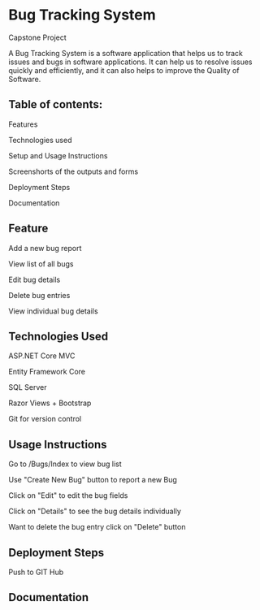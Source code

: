 # Bug Tracking System
Capstone Project

A Bug Tracking System is a software application that helps us to track issues and bugs in software applications.
It can help us to resolve issues quickly and efficiently, and it can also helps to improve the Quality of Software.

## Table of contents:

Features  

Technologies used  

Setup and Usage Instructions 

Screenshorts of the outputs and forms  

Deployment Steps  

Documentation 


## Feature

Add a new bug report  

View list of all bugs  

Edit bug details  

Delete bug entries  

View individual bug details  


## Technologies Used

ASP.NET Core MVC  

Entity Framework Core  

SQL Server  

Razor Views + Bootstrap  

Git for version control  


## Usage Instructions

Go to /Bugs/Index to view bug list  

Use "Create New Bug" button to report a new Bug  

Click on "Edit" to edit the bug fields  

Click on "Details" to see the bug details individually  

Want to delete the bug entry click on "Delete" button  


## Deployment Steps 

Push to GIT Hub  


## Documentation  




